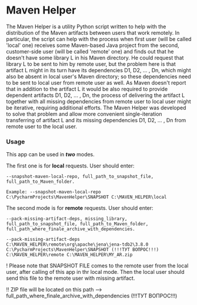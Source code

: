 # Maven Helper
The Maven Helper is a utility Python script written to help with the distribution of the Maven artifacts between users that work remotely.
In particular, the script can help with the process when first user (will be called 'local' one) receives some Maven-based Java project from the second, customer-side user (will be called 'remote' one) and finds out that he doesn't have some library L in his Maven directory. He could request that library L to be sent to him by remote user, but the problem here is that artifact L might in its turn have its dependencies D1, D2, ... , Dn, which might also be absent in local user's Maven directory; so these dependencies need to be sent to local user from remote user as well. As Maven doesn't report that in addition to the artifact L it would be also required to provide dependent artifacts D1, D2, ... , Dn, the process of delivering the artifact L together with all missing dependencies from remote user to local user might be iterative, requiring additional efforts.
The Maven Helper was developed to solve that problem and allow more convenient single-iteration transferring of artifact L and its missing dependencies D1, D2, ... , Dn from remote user to the local user.

### Usage

This app can be used in ***two*** modes.

The first one is for **local** requests.
User should enter:

```
--snapshot-maven-local-repo, full_path_to_snapshot_file, full_path_to_Maven_folder.

Example: --snapshot-maven-local-repo C:\PycharmProjects\MavenHelper\SNAPSHOT C:\MAVEN_HELPER\local
```

The second mode is for **remote** requests.
User should enter:
```
--pack-missing-artifact-deps, missing_library, full_path_to_snapshot_file, full_path_to_Maven_folder, full_path_where_finale_archive_with_dependencies.

--pack-missing-artifact-deps C:\MAVEN_HELPER\remote\org\apache\jena\jena-tdb2\3.8.0 C:\PycharmProjects\MavenHelper\SNAPSHOT (!!!ТУТ ВОПРОС!!!) C:\MAVEN_HELPER\remote C:\MAVEN_HELPER\MY_AR.zip
```
! Please note that SNAPSHOT FILE comes to the remote user from the local user, after calling of this app in thr local mode. Then the local user should send this file to the remote user with missing artifact.

!! ZIP file will be located on this path --> full_path_where_finale_archive_with_dependencies  (!!!ТУТ ВОПРОС!!!)
